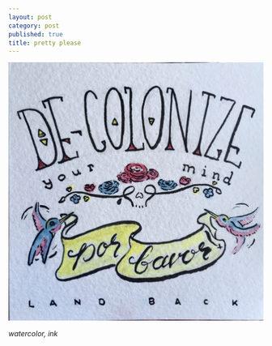 ```yaml
---
layout: post
category: post
published: true
title: pretty please
---
```

![decolonize](/media/decolonize.jpeg)
<!--more-->
<span class='date fr'>*watercolor, ink*</span><br>  
  
  
  
